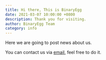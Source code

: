 ```yaml
---
title: Hi there, This is BinaryEgg
date: 2021-03-07 10:00:00 +0800
description: Thank you for visiting.
author: BinaryEgg Team
category: info
---
```

Here we are going to post news about us.

You can contact us via [email](mailto:contact@binaryegg.com), feel free to do it.
